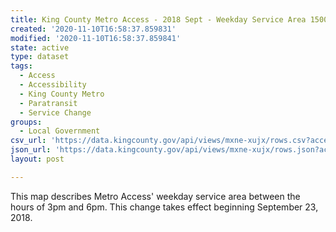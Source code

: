 ```yaml
---
title: King County Metro Access - 2018 Sept - Weekday Service Area 1500-1800
created: '2020-11-10T16:58:37.859831'
modified: '2020-11-10T16:58:37.859841'
state: active
type: dataset
tags:
  - Access
  - Accessibility
  - King County Metro
  - Paratransit
  - Service Change
groups:
  - Local Government
csv_url: 'https://data.kingcounty.gov/api/views/mxne-xujx/rows.csv?accessType=DOWNLOAD'
json_url: 'https://data.kingcounty.gov/api/views/mxne-xujx/rows.json?accessType=DOWNLOAD'
layout: post

---
```

This map describes Metro Access' weekday service area between the hours of 3pm and 6pm. This change takes effect beginning September 23, 2018.
